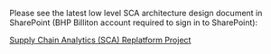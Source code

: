 Please see the latest low level SCA architecture design document in SharePoint (BHP Billiton account required to sign in to SharePoint):

[Supply Chain Analytics (SCA) Replatform Project](https://spo.bhpbilliton.com/:w:/s/WAIOFLISCA/EcqpqPzRWUpFm3gjbR6dogoBr9DEu0xqOemtLbMwlYH8tg)